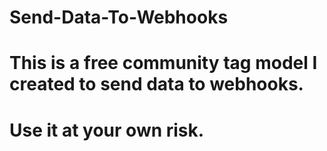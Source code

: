 # Send-Data-To-Webhooks
# This is a free community tag model I created to send data to webhooks. 
# Use it at your own risk.
